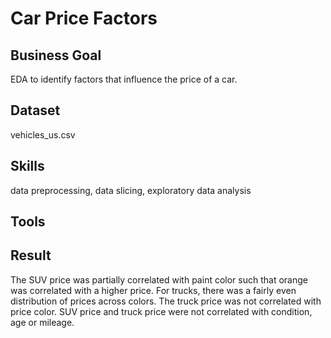 # Car Price Factors

## Business Goal
EDA to identify factors that influence the price of a car.

## Dataset
vehicles_us.csv

## Skills
data preprocessing, data slicing, exploratory data analysis

## Tools

## Result

The SUV price was partially correlated with paint color such that orange was correlated with a higher price. For trucks, there was a fairly even distribution of prices across colors. The truck price was not correlated with price color. SUV price and truck price were not correlated with condition, age or mileage.
